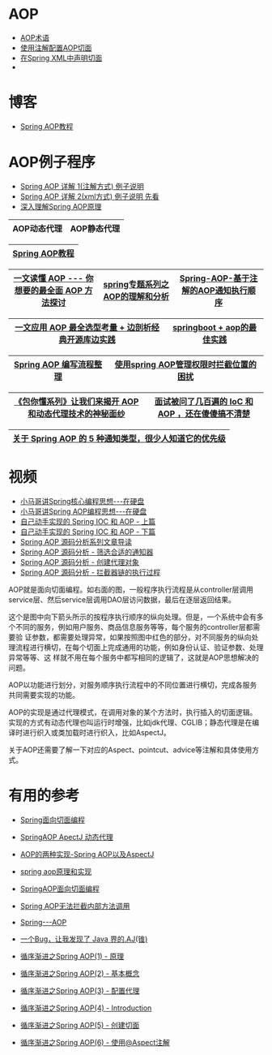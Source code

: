
# AOP

* [AOP术语](https://mrbird.cc/AOP%E6%9C%AF%E8%AF%AD.html)
* [使用注解配置AOP切面](https://mrbird.cc/%E4%BD%BF%E7%94%A8%E6%B3%A8%E8%A7%A3%E9%85%8D%E7%BD%AEAOP%E5%88%87%E9%9D%A2.html)
* [在Spring XML中声明切面](https://mrbird.cc/%E5%9C%A8Spring-XML%E4%B8%AD%E5%A3%B0%E6%98%8E%E5%88%87%E9%9D%A2.html)
* 

# 博客

* [Spring AOP教程](https://www.yiibai.com/spring_aop/)


# AOP例子程序
* [Spring AOP 详解 1(注解方式)  例子说明](https://juejin.im/post/5d390f705188252c784a4f74)
* [Spring AOP 详解 2(xml方式)  例子说明 先看](https://www.cnblogs.com/hongwz/p/5764917.html)
* [深入理解Spring AOP原理](https://mrbird.cc/%E6%B7%B1%E5%85%A5%E7%90%86%E8%A7%A3Spring-AOP%E5%8E%9F%E7%90%86.html)


AOP动态代理|AOP静态代理|
---|--|


[Spring AOP教程](https://www.yiibai.com/spring_aop/)|
---|

[一文读懂 AOP --- 你想要的最全面 AOP 方法探讨](https://www.jianshu.com/p/0799aa19ada1)|[spring专题系列之AOP的理解和分析](https://www.jianshu.com/p/41e9d1c494e4)|[Spring-AOP-基于注解的AOP通知执行顺序](https://www.cnblogs.com/orzjiangxiaoyu/p/13869747.html)|
---|---|---|

[一文应用 AOP  最全选型考量 + 边剖析经典开源库边实践](https://www.jianshu.com/p/42ce95450adb)|[springboot + aop的最佳实践](https://juejin.cn/post/6844904105819783175)|
---|---|

[Spring AOP 编写流程整理](https://www.huaweicloud.com/articles/13636519.html)|[使用spring AOP管理权限时拦截位置的困扰](https://www.jdon.com/27858)|
---|---|

[《包你懂系列》让我们来揭开 AOP 和动态代理技术的神秘面纱](https://juejin.im/post/5ed723606fb9a047a07f2ec2)|[面试被问了几百遍的 IoC 和 AOP ，还在傻傻搞不清楚](https://juejin.im/post/5ecf62ee51882542ef4f851f)|
---|--|


[关于 Spring AOP 的 5 种通知类型，很少人知道它的优先级](https://mp.weixin.qq.com/s/XTCQtKGIEdaXGC5J2FCobg)|
---|


# 视频

* [小马哥讲Spring核心编程思想---在硬盘](https://time.geekbang.org/course/intro/100042601)
* [小马哥讲Spring AOP编程思想---在硬盘](https://time.geekbang.org/course/intro/100066301)
* [自己动手实现的 Spring IOC 和 AOP - 上篇](https://www.tianxiaobo.com/2018/01/18/%E8%87%AA%E5%B7%B1%E5%8A%A8%E6%89%8B%E5%AE%9E%E7%8E%B0%E7%9A%84-Spring-IOC-%E5%92%8C-AOP-%E4%B8%8A%E7%AF%87/)
* [自己动手实现的 Spring IOC 和 AOP - 下篇](https://www.tianxiaobo.com/2018/01/18/%E8%87%AA%E5%B7%B1%E5%8A%A8%E6%89%8B%E5%AE%9E%E7%8E%B0%E7%9A%84-Spring-IOC-%E5%92%8C-AOP-%E4%B8%8B%E7%AF%87/)
* [Spring AOP 源码分析系列文章导读](https://www.tianxiaobo.com/2018/06/17/Spring-AOP-%E6%BA%90%E7%A0%81%E5%88%86%E6%9E%90%E7%B3%BB%E5%88%97%E6%96%87%E7%AB%A0%E5%AF%BC%E8%AF%BB/)
* [Spring AOP 源码分析 - 筛选合适的通知器](https://www.tianxiaobo.com/2018/06/20/Spring-AOP-%E6%BA%90%E7%A0%81%E5%88%86%E6%9E%90-%E7%AD%9B%E9%80%89%E5%90%88%E9%80%82%E7%9A%84%E9%80%9A%E7%9F%A5%E5%99%A8/)
* [Spring AOP 源码分析 - 创建代理对象](https://www.tianxiaobo.com/2018/06/20/Spring-AOP-%E6%BA%90%E7%A0%81%E5%88%86%E6%9E%90-%E5%88%9B%E5%BB%BA%E4%BB%A3%E7%90%86%E5%AF%B9%E8%B1%A1/)
* [Spring AOP 源码分析 - 拦截器链的执行过程](https://www.tianxiaobo.com/2018/06/22/Spring-AOP-%E6%BA%90%E7%A0%81%E5%88%86%E6%9E%90-%E6%8B%A6%E6%88%AA%E5%99%A8%E9%93%BE%E7%9A%84%E6%89%A7%E8%A1%8C%E8%BF%87%E7%A8%8B/)






AOP就是面向切面编程。如右面的图，一般程序执行流程是从controller层调用service层、然后service层调用DAO层访问数据，最后在逐层返回结果。

这个是图中向下箭头所示的按程序执行顺序的纵向处理。但是，一个系统中会有多个不同的服务，例如用户服务、商品信息服务等等，每个服务的controller层都需要验
证参数，都需要处理异常，如果按照图中红色的部分，对不同服务的纵向处理流程进行横切，在每个切面上完成通用的功能，例如身份认证、验证参数、处理异常等等、这
样就不用在每个服务中都写相同的逻辑了，这就是AOP思想解决的问题。

AOP以功能进行划分，对服务顺序执行流程中的不同位置进行横切，完成各服务共同需要实现的功能。

AOP的实现是通过代理模式，在调用对象的某个方法时，执行插入的切面逻辑。实现的方式有动态代理也叫运行时增强，比如jdk代理、CGLIB；静态代理是在编译时进行织入或类加载时进行织入，比如AspectJ。

关于AOP还需要了解一下对应的Aspect、pointcut、advice等注解和具体使用方式。



# 有用的参考

* [Spring面向切面编程](http://objcoding.com/2017/08/25/Spring-AOP/)
* [SpringAOP ApectJ 动态代理](https://www.cnblogs.com/heapStark/p/8358217.html)
* [AOP的两种实现-Spring AOP以及AspectJ](https://www.cnblogs.com/john8169/p/9780502.html)
* [spring aop原理和实现](https://www.cnblogs.com/JavaZhangXu/p/10109642.html)
* [SpringAOP面向切面编程](https://www.cnblogs.com/SimpleWu/p/9652700.html)
* [Spring AOP无法拦截内部方法调用](https://www.jianshu.com/p/6534945eb3b5)
* [Spring---AOP](https://www.jianshu.com/p/a0101e7cc649)

* [一个Bug，让我发现了 Java 界的.AJ(锥)](https://bugstack.cn/itstack-code-life/2021/04/21/%E4%B8%80%E4%B8%AABug-%E8%AE%A9%E6%88%91%E5%8F%91%E7%8E%B0%E4%BA%86-Java-%E7%95%8C%E7%9A%84.AJ(%E9%94%A5).html)
* [循序渐进之Spring AOP(1) - 原理](https://blog.csdn.net/autfish/article/details/51068062)
* [循序渐进之Spring AOP(2) - 基本概念](https://blog.csdn.net/autfish/article/details/51100425)
* [循序渐进之Spring AOP(3) - 配置代理](https://blog.csdn.net/autfish/article/details/51115420)
* [循序渐进之Spring AOP(4) - Introduction](https://blog.csdn.net/autfish/article/details/51124919)
* [循序渐进之Spring AOP(5) - 创建切面](https://blog.csdn.net/autfish/article/details/51170654)
* [循序渐进之Spring AOP(6) - 使用@Aspect注解](https://blog.csdn.net/autfish/article/details/51184405)

